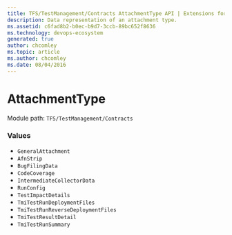 ```yaml
---
title: TFS/TestManagement/Contracts AttachmentType API | Extensions for Azure DevOps Services
description: Data representation of an attachment type.
ms.assetid: c6fad8b2-b0ec-b9d7-3ccb-89bc652f8636
ms.technology: devops-ecosystem
generated: true
author: chcomley
ms.topic: article
ms.author: chcomley
ms.date: 08/04/2016
---
```


# AttachmentType

Module path: `TFS/TestManagement/Contracts`

### Values

- `GeneralAttachment`
- `AfnStrip`
- `BugFilingData`
- `CodeCoverage`
- `IntermediateCollectorData`
- `RunConfig`
- `TestImpactDetails`
- `TmiTestRunDeploymentFiles`
- `TmiTestRunReverseDeploymentFiles`
- `TmiTestResultDetail`
- `TmiTestRunSummary`
